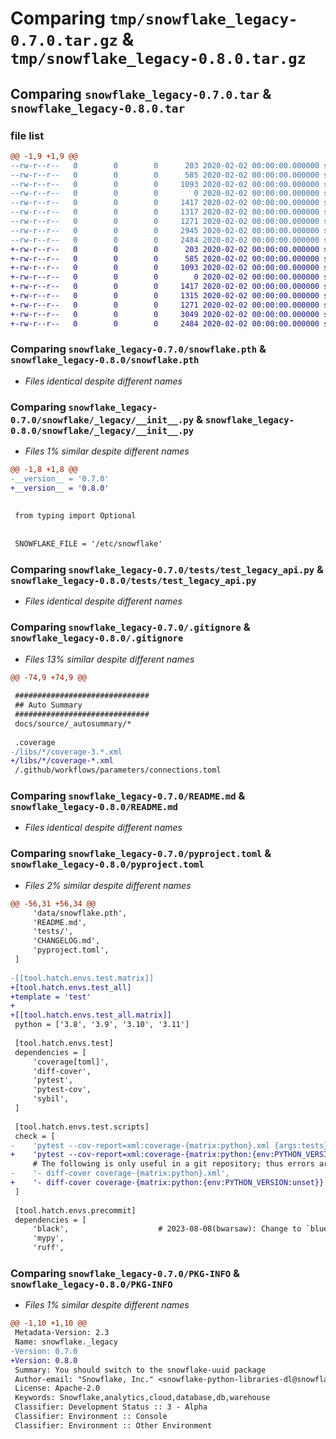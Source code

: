 # Comparing `tmp/snowflake_legacy-0.7.0.tar.gz` & `tmp/snowflake_legacy-0.8.0.tar.gz`

## Comparing `snowflake_legacy-0.7.0.tar` & `snowflake_legacy-0.8.0.tar`

### file list

```diff
@@ -1,9 +1,9 @@
--rw-r--r--   0        0        0      203 2020-02-02 00:00:00.000000 snowflake_legacy-0.7.0/CHANGELOG.md
--rw-r--r--   0        0        0      585 2020-02-02 00:00:00.000000 snowflake_legacy-0.7.0/snowflake.pth
--rw-r--r--   0        0        0     1093 2020-02-02 00:00:00.000000 snowflake_legacy-0.7.0/snowflake/_legacy/__init__.py
--rw-r--r--   0        0        0        0 2020-02-02 00:00:00.000000 snowflake_legacy-0.7.0/tests/__init__.py
--rw-r--r--   0        0        0     1417 2020-02-02 00:00:00.000000 snowflake_legacy-0.7.0/tests/test_legacy_api.py
--rw-r--r--   0        0        0     1317 2020-02-02 00:00:00.000000 snowflake_legacy-0.7.0/.gitignore
--rw-r--r--   0        0        0     1271 2020-02-02 00:00:00.000000 snowflake_legacy-0.7.0/README.md
--rw-r--r--   0        0        0     2945 2020-02-02 00:00:00.000000 snowflake_legacy-0.7.0/pyproject.toml
--rw-r--r--   0        0        0     2484 2020-02-02 00:00:00.000000 snowflake_legacy-0.7.0/PKG-INFO
+-rw-r--r--   0        0        0      203 2020-02-02 00:00:00.000000 snowflake_legacy-0.8.0/CHANGELOG.md
+-rw-r--r--   0        0        0      585 2020-02-02 00:00:00.000000 snowflake_legacy-0.8.0/snowflake.pth
+-rw-r--r--   0        0        0     1093 2020-02-02 00:00:00.000000 snowflake_legacy-0.8.0/snowflake/_legacy/__init__.py
+-rw-r--r--   0        0        0        0 2020-02-02 00:00:00.000000 snowflake_legacy-0.8.0/tests/__init__.py
+-rw-r--r--   0        0        0     1417 2020-02-02 00:00:00.000000 snowflake_legacy-0.8.0/tests/test_legacy_api.py
+-rw-r--r--   0        0        0     1315 2020-02-02 00:00:00.000000 snowflake_legacy-0.8.0/.gitignore
+-rw-r--r--   0        0        0     1271 2020-02-02 00:00:00.000000 snowflake_legacy-0.8.0/README.md
+-rw-r--r--   0        0        0     3049 2020-02-02 00:00:00.000000 snowflake_legacy-0.8.0/pyproject.toml
+-rw-r--r--   0        0        0     2484 2020-02-02 00:00:00.000000 snowflake_legacy-0.8.0/PKG-INFO
```

### Comparing `snowflake_legacy-0.7.0/snowflake.pth` & `snowflake_legacy-0.8.0/snowflake.pth`

 * *Files identical despite different names*

### Comparing `snowflake_legacy-0.7.0/snowflake/_legacy/__init__.py` & `snowflake_legacy-0.8.0/snowflake/_legacy/__init__.py`

 * *Files 1% similar despite different names*

```diff
@@ -1,8 +1,8 @@
-__version__ = '0.7.0'
+__version__ = '0.8.0'
 
 
 from typing import Optional
 
 
 SNOWFLAKE_FILE = '/etc/snowflake'
```

### Comparing `snowflake_legacy-0.7.0/tests/test_legacy_api.py` & `snowflake_legacy-0.8.0/tests/test_legacy_api.py`

 * *Files identical despite different names*

### Comparing `snowflake_legacy-0.7.0/.gitignore` & `snowflake_legacy-0.8.0/.gitignore`

 * *Files 13% similar despite different names*

```diff
@@ -74,9 +74,9 @@
 
 ##############################
 ## Auto Summary
 ##############################
 docs/source/_autosummary/*
 
 .coverage
-/libs/*/coverage-3.*.xml
+/libs/*/coverage-*.xml
 /.github/workflows/parameters/connections.toml
```

### Comparing `snowflake_legacy-0.7.0/README.md` & `snowflake_legacy-0.8.0/README.md`

 * *Files identical despite different names*

### Comparing `snowflake_legacy-0.7.0/pyproject.toml` & `snowflake_legacy-0.8.0/pyproject.toml`

 * *Files 2% similar despite different names*

```diff
@@ -56,31 +56,34 @@
     'data/snowflake.pth',
     'README.md',
     'tests/',
     'CHANGELOG.md',
     'pyproject.toml',
 ]
 
-[[tool.hatch.envs.test.matrix]]
+[tool.hatch.envs.test_all]
+template = 'test'
+
+[[tool.hatch.envs.test_all.matrix]]
 python = ['3.8', '3.9', '3.10', '3.11']
 
 [tool.hatch.envs.test]
 dependencies = [
     'coverage[toml]',
     'diff-cover',
     'pytest',
     'pytest-cov',
     'sybil',
 ]
 
 [tool.hatch.envs.test.scripts]
 check = [
-    'pytest --cov-report=xml:coverage-{matrix:python}.xml {args:tests}',
+    'pytest --cov-report=xml:coverage-{matrix:python:{env:PYTHON_VERSION:unset}}.xml {args:tests}',
     # The following is only useful in a git repository; thus errors are ignored.
-    '- diff-cover coverage-{matrix:python}.xml',
+    '- diff-cover coverage-{matrix:python:{env:PYTHON_VERSION:unset}}.xml',
 ]
 
 [tool.hatch.envs.precommit]
 dependencies = [
     'black',                    # 2023-08-08(bwarsaw): Change to `blue` in followup PR
     'mypy',
     'ruff',
```

### Comparing `snowflake_legacy-0.7.0/PKG-INFO` & `snowflake_legacy-0.8.0/PKG-INFO`

 * *Files 1% similar despite different names*

```diff
@@ -1,10 +1,10 @@
 Metadata-Version: 2.3
 Name: snowflake._legacy
-Version: 0.7.0
+Version: 0.8.0
 Summary: You should switch to the snowflake-uuid package
 Author-email: "Snowflake, Inc." <snowflake-python-libraries-dl@snowflake.com>
 License: Apache-2.0
 Keywords: Snowflake,analytics,cloud,database,db,warehouse
 Classifier: Development Status :: 3 - Alpha
 Classifier: Environment :: Console
 Classifier: Environment :: Other Environment
```

